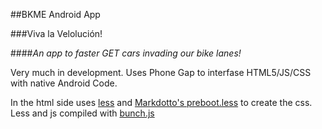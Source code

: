 #\#BKME Android App

###Viva la Velolución!

####*An app to faster GET cars invading our bike lanes!*

Very much in development. Uses Phone Gap to interfase HTML5/JS/CSS with native Android Code.

In the html side uses [less](http://lesscss.org) and [Markdotto's preboot.less](http://markdotto.com/bootstrap/) to create the css.
Less and js compiled with [bunch.js](https://github.com/thebarbariangroup/bunch.js)
